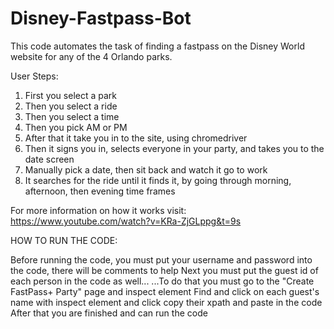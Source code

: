 # Disney-Fastpass-Bot

This code automates the task of finding a fastpass on the Disney World website for any of the 4 Orlando parks.

User Steps:
1. First you select a park
2. Then you select a ride
3. Then you select a time
4. Then you pick AM or PM
5. After that it take you in to the site, using chromedriver
6. Then it signs you in, selects everyone in your party, and takes you to the date screen
7. Manually pick a date, then sit back and watch it go to work
8. It searches for the ride until it finds it, by going through morning, afternoon, then evening time frames

For more information on how it works visit: https://www.youtube.com/watch?v=KRa-ZjGLppg&t=9s

HOW TO RUN THE CODE:

Before running the code, you must put your username and password into the code, there will be comments to help
Next you must put the guest id of each person in the code as well...
...To do that you must go to the "Create FastPass+ Party" page and inspect element
Find and click on each guest's name with inspect element and click copy their xpath and paste in the code
After that you are finished and can run the code
